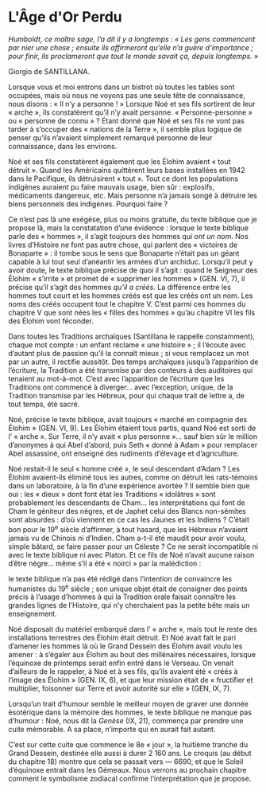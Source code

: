 # L'Âge d'Or Perdu

*Humboldt, ce maître sage, l’a dit il y a* *longtemps : « Les gens commencent par* *nier une chose ; ensuite ils affirmeront* *qu’elle n’a guère d’importance ; pour* *finir, ils proclameront que tout le monde* *savait ça, depuis longtemps. »*

Giorgio de SANTILLANA.

Lorsque vous et moi entrons dans un bistrot où toutes les tables sont occupées, mais où nous ne voyons pas une seule tête de connaissance, nous disons : « Il n’y a personne ! » Lorsque Noé et ses fils sortirent de leur « arche », ils constatèrent qu’il n’y avait personne. « Personne-personne » ou « personne de connu » ? Étant donné que Noé et ses fils ne vont pas tarder à s’occuper des « nations de la Terre », il semble plus logique de penser qu’ils n’avaient simplement remarqué personne de leur connaissance, dans les environs.

Noé et ses fils constatèrent également que les Élohim avaient « tout détruit ». Quand les Américains quittèrent leurs bases installées en 1942 dans le Pacifique, ils détruisirent « tout ». Tout ce dont les populations indigènes auraient pu faire mauvais usage, bien sûr : explosifs, médicaments dangereux, etc. Mais personne n’a jamais songé à détruire les biens personnels des indigènes. Pourquoi faire ?

Ce n’est pas là une exégèse, plus ou moins gratuite, du texte biblique que je propose là, mais la constatation d’une évidence : lorsque le texte biblique parle des « hommes », il s’agit toujours des hommes qui *ont un nom.* Nos livres d’Histoire ne font pas autre chose, qui parlent des « victoires de Bonaparte » : il tombe sous le sens que Bonaparte n’était pas un géant capable à lui tout seul d’anéantir les armées d’un archiduc. Lorsqu’il <span id="e9782221228517_c20.xhtml#page-294"></span>peut y avoir doute, le texte biblique précise de quoi il s’agit : quand le Seigneur des Élohim « s’irrite » et promet de « supprimer les hommes » (GEN. VI, 7), il précise qu’il s’agit des hommes *qu’il a créés.* La différence entre les hommes tout court et les hommes créés est que les créés ont un nom. Les noms des créés occupent tout le chapitre V. C’est parmi ces hommes du chapitre V que sont nées les « filles des hommes » qu’au chapitre VI les fils des Élohim vont féconder.

Dans toutes les Traditions archaïques (Santillana le rappelle constamment), chaque mot compte : un enfant réclame « une histoire » ; il l’écoute avec d’autant plus de passion qu’il la connaît mieux ; si vous remplacez un mot par un autre, il rectifie aussitôt. Des temps archaïques jusqu’à l’apparition de l’écriture, la Tradition a été transmise par des conteurs à des auditoires qui tenaient au mot-à-mot. C’est avec l’apparition de l’écriture que les Traditions ont commencé à diverger... avec l’exception, unique, de la Tradition transmise par les Hébreux, pour qui chaque trait de lettre a, de tout temps, été sacré.

Noé, précise le texte biblique, avait toujours « marché en compagnie des Élohim » (GEN. VI, 9). Les Élohim étaient tous partis, quand Noé est sorti de l’ « arche ». Sur Terre, il n’y avait « plus personne »... sauf bien sûr le million d’anonymes à qui Abel d’abord, puis Seth « donné à Adam » pour remplacer Abel assassiné, ont enseigné des rudiments d’élevage et d’agriculture.

Noé restait-il le seul « homme créé », le seul descendant d’Adam ? Les Élohim avaient-ils éliminé tous les autres, comme on détruit les rats-témoins dans un laboratoire, à la fin d’une expérience avortée ? Il semble bien que oui : les « dieux » dont font état les Traditions « idolâtres » sont probablement les descendants de Cham... les interprétations qui font de Cham le géniteur des nègres, et de Japhet celui des Blancs non-sémites sont absurdes : d’où viennent en ce cas les Jaunes et les Indiens ? <span id="e9782221228517_c20.xhtml#page-295"></span>C’était bon pour le 19<sup>e</sup> siècle d’affirmer, à tout hasard, que les Hébreux n’avaient jamais vu de Chinois ni d’Indien. Cham a-t-il été maudit pour avoir voulu, simple bâtard, se faire passer pour un Céleste ? Ce ne serait incompatible ni avec le texte biblique ni avec Platon. Et ce fils de Noé n’avait aucune raison d’être nègre... même s’il a été « noirci » par la malédiction :

le texte biblique n’a pas été rédigé dans l’intention de convaincre les humanistes du 19<sup>e</sup> siècle ; son unique objet était de consigner des points précis à l’usage d’hommes à qui la Tradition orale faisait connaître les grandes lignes de l’Histoire, qui n’y cherchaient pas la petite bête mais un enseignement.

Noé disposait du matériel embarqué dans l’ « arche », mais tout le reste des installations terrestres des Élohim était détruit. Et Noé avait fait le pari d’amener les hommes là où le Grand Dessein des Élohim avait voulu les amener : à s’égaler aux Élohim au bout des millénaires nécessaires, lorsque l’équinoxe de printemps serait enfin entré dans le Verseau. On venait d’ailleurs de le rappeler, à Noé et à ses fils, qu’ils avaient été « créés à l’image des Élohim » (GEN. IX, 6), et que leur mission était de « fructifier et multiplier, foisonner sur Terre et avoir autorité sur elle » (GEN, IX, 7).

Lorsqu’un trait d’humour semble le meilleur moyen de graver une donnée ésotérique dans la mémoire des hommes, le texte biblique ne manque pas d’humour : Noé, nous dit la *Genèse* (IX, 21), commença par prendre une cuite mémorable. A sa place, n’importe qui en aurait fait autant.

C’est sur cette cuite que commence le 8e « jour », la huitième tranche du Grand Dessein, destinée elle aussi à durer 2 160 ans. Le croquis (au début du chapitre 18) montre que cela se passait vers — 6690, et que le Soleil d’équinoxe entrait dans les Gémeaux. Nous verrons au <span id="e9782221228517_c20.xhtml#page-296"></span>prochain chapitre comment le symbolisme zodiacal confirme l’interprétation que je propose.

<span id="e9782221228517_c20.xhtml#title101"></span>

